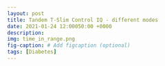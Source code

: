 ```yaml
---
layout: post
title: Tandem T-Slim Control IQ - different modes
date: 2021-01-24 12:00050:00 +0000
description: 
img: time_in_range.png 
fig-caption: # Add figcaption (optional)
tags: [Diabetes]
---
```

